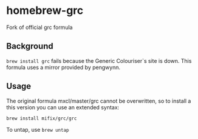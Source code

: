 homebrew-grc
============

Fork of official grc formula


Background
----------

`brew install grc` fails because the Generic Colouriser`s site is down. This formula uses a mirror provided by pengwynn.


Usage
-----

The original formula mxcl/master/grc cannot be overwritten, so to install a this version you can use an extended syntax:

    brew install mifix/grc/grc


To untap, use `brew untap`
